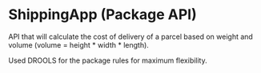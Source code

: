 # ShippingApp (Package API)

API that will calculate the cost of delivery of a parcel based on weight and volume
(volume = height * width * length).

Used DROOLS for the package rules for maximum flexibility.